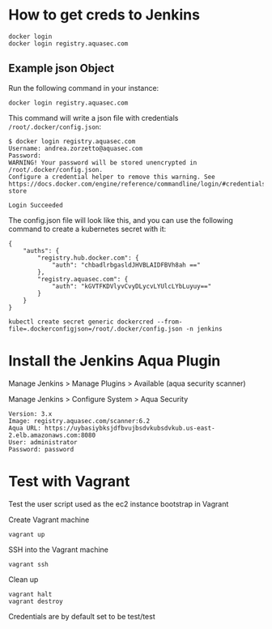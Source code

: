 # How to get creds to Jenkins
```
docker login
docker login registry.aquasec.com
```

## Example json Object
Run the following command in your instance:

```
docker login registry.aquasec.com
```

This command will write a json file with credentials `/root/.docker/config.json`:
```
$ docker login registry.aquasec.com
Username: andrea.zorzetto@aquasec.com
Password: 
WARNING! Your password will be stored unencrypted in /root/.docker/config.json.
Configure a credential helper to remove this warning. See
https://docs.docker.com/engine/reference/commandline/login/#credentials-store

Login Succeeded
```

The config.json file will look like this, and you can use the following command to create a kubernetes secret with it:
```
{
    "auths": {
        "registry.hub.docker.com": {
            "auth": "chbadlrbgasldJHVBLAIDFBVh8ah =="
        },
        "registry.aquasec.com": {
            "auth": "kGVTFKDVlyvCvyDLycvLYUlcLYbLuyuy=="
        }
    }
}

kubectl create secret generic dockercred --from-file=.dockerconfigjson=/root/.docker/config.json -n jenkins
```

# Install the Jenkins Aqua Plugin

Manage Jenkins > Manage Plugins > Available (aqua security scanner)

Manage Jenkins > Configure System > Aqua Security

```
Version: 3.x
Image: registry.aquasec.com/scanner:6.2
Aqua URL: https://uybasiybksjdfbvujbsdvkubsdvkub.us-east-2.elb.amazonaws.com:8080
User: administrator
Password: password
```

# Test with Vagrant
Test the user script used as the ec2 instance bootstrap in Vagrant

Create Vagrant machine
```
vagrant up
```

SSH into the Vagrant machine
```
vagrant ssh
```

Clean up
```
vagrant halt
vagrant destroy
```

Credentials are by default set to be test/test